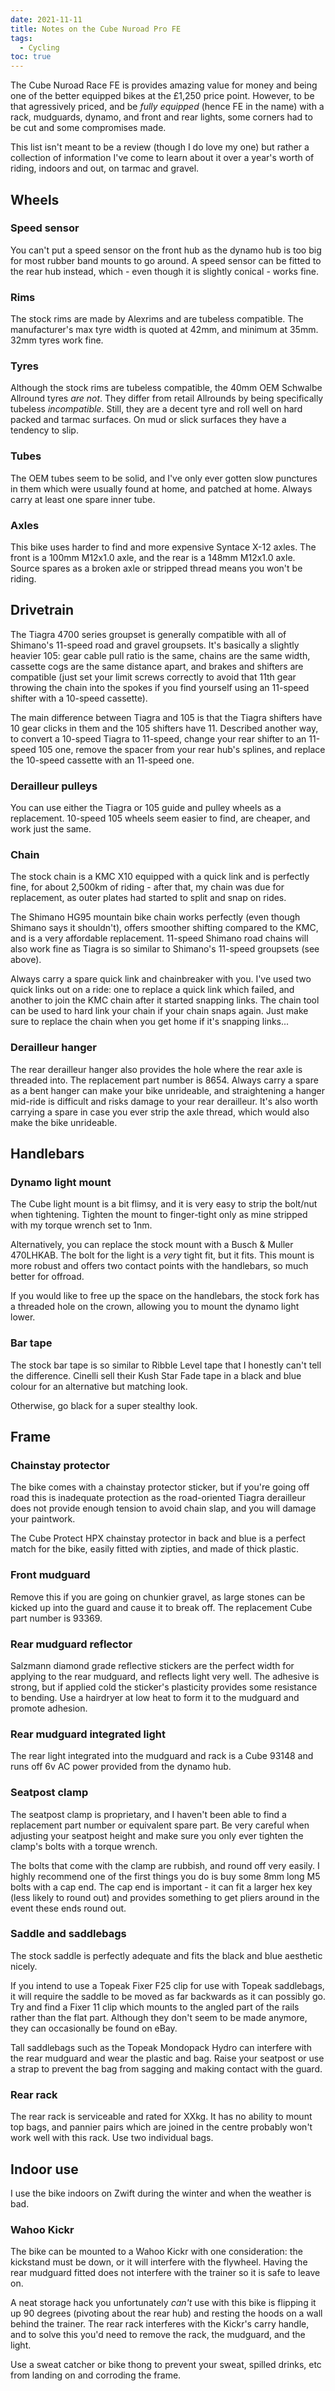 ```yaml
---
date: 2021-11-11
title: Notes on the Cube Nuroad Pro FE
tags:
  - Cycling
toc: true
---
```


The Cube Nuroad Race FE is provides amazing value for money and being one of the better equipped bikes at the £1,250 price point. However, to be that agressively priced, and be _fully equipped_ (hence FE in the name) with a rack, mudguards, dynamo, and front and rear lights, some corners had to be cut and some compromises made.

This list isn't meant to be a review (though I do love my one) but rather a collection of information I've come to learn about it over a year's worth of riding, indoors and out, on tarmac and gravel.

## Wheels

### Speed sensor

You can't put a speed sensor on the front hub as the dynamo hub is too big for most rubber band mounts to go around. A speed sensor can be fitted to the rear hub instead, which - even though it is slightly conical - works fine.

### Rims

The stock rims are made by Alexrims and are tubeless compatible. The manufacturer's max tyre width is quoted at 42mm, and minimum at 35mm. 32mm tyres work fine.

### Tyres

Although the stock rims are tubeless compatible, the 40mm OEM Schwalbe Allround tyres _are not_. They differ from retail Allrounds by being specifically tubeless _incompatible_. Still, they are a decent tyre and roll well on hard packed and tarmac surfaces. On mud or slick surfaces they have a tendency to slip.

### Tubes

The OEM tubes seem to be solid, and I've only ever gotten slow punctures in them which were usually found at home, and patched at home. Always carry at least one spare inner tube.

### Axles

This bike uses harder to find and more expensive Syntace X-12 axles. The front is a 100mm M12x1.0 axle, and the rear is a 148mm M12x1.0 axle. Source spares as a broken axle or stripped thread means you won't be riding.

## Drivetrain

The Tiagra 4700 series groupset is generally compatible with all of Shimano's 11-speed road and gravel groupsets. It's basically a slightly heavier 105: gear cable pull ratio is the same, chains are the same width, cassette cogs are the same distance apart, and brakes and shifters are compatible (just set your limit screws correctly to avoid that 11th gear throwing the chain into the spokes if you find yourself using an 11-speed shifter with a 10-speed cassette).

The main difference between Tiagra and 105 is that the Tiagra shifters have 10 gear clicks in them and the 105 shifters have 11. Described another way, to convert a 10-speed Tiagra to 11-speed, change your rear shifter to an 11-speed 105 one, remove the spacer from your rear hub's splines, and replace the 10-speed cassette with an 11-speed one.

### Derailleur pulleys

You can use either the Tiagra or 105 guide and pulley wheels as a replacement. 10-speed 105 wheels seem easier to find, are cheaper, and work just the same.

### Chain

The stock chain is a KMC X10 equipped with a quick link and is perfectly fine, for about 2,500km of riding - after that, my chain was due for replacement, as outer plates had started to split and snap on rides.

The Shimano HG95 mountain bike chain works perfectly (even though Shimano says it shouldn't), offers smoother shifting compared to the KMC, and is a very affordable replacement. 11-speed Shimano road chains will also work fine as Tiagra is so similar to Shimano's 11-speed groupsets (see above).

Always carry a spare quick link and chainbreaker with you. I've used two quick links out on a ride: one to replace a quick link which failed, and another to join the KMC chain after it started snapping links. The chain tool can be used to hard link your chain if your chain snaps again. Just make sure to replace the chain when you get home if it's snapping links...

### Derailleur hanger

The rear derailleur hanger also provides the hole where the rear axle is threaded into. The replacement part number is 8654. Always carry a spare as a bent hanger can make your bike unrideable, and straightening a hanger mid-ride is difficult and risks damage to your rear derailleur. It's also worth carrying a spare in case you ever strip the axle thread, which would also make the bike unrideable.

## Handlebars

### Dynamo light mount

The Cube light mount is a bit flimsy, and it is very easy to strip the bolt/nut when tightening. Tighten the mount to finger-tight only as mine stripped with my torque wrench set to 1nm.

Alternatively, you can replace the stock mount with a Busch & Muller 470LHKAB. The bolt for the light is a _very_ tight fit, but it fits. This mount is more robust and offers two contact points with the handlebars, so much better for offroad.

If you would like to free up the space on the handlebars, the stock fork has a threaded hole on the crown, allowing you to mount the dynamo light lower.

### Bar tape

The stock bar tape is so similar to Ribble Level tape that I honestly can't tell the difference. Cinelli sell their Kush Star Fade tape in a black and blue colour for an alternative but matching look.

Otherwise, go black for a super stealthy look.

## Frame

### Chainstay protector

The bike comes with a chainstay protector sticker, but if you're going off road this is inadequate protection as the road-oriented Tiagra derailleur does not provide enough tension to avoid chain slap, and you will damage your paintwork.

The Cube Protect HPX chainstay protector in back and blue is a perfect match for the bike, easily fitted with zipties, and made of thick plastic.

### Front mudguard

Remove this if you are going on chunkier gravel, as large stones can be kicked up into the guard and cause it to break off. The replacement Cube part number is 93369.

### Rear mudguard reflector

Salzmann diamond grade reflective stickers are the perfect width for applying to the rear mudguard, and reflects light very well. The adhesive is strong, but if applied cold the sticker's plasticity provides some resistance to bending. Use a hairdryer at low heat to form it to the mudguard and promote adhesion.

### Rear mudguard integrated light

The rear light integrated into the mudguard and rack is a Cube 93148 and runs off 6v AC power provided from the dynamo hub.

### Seatpost clamp

The seatpost clamp is proprietary, and I haven't been able to find a replacement part number or equivalent spare part. Be very careful when adjusting your seatpost height and make sure you only ever tighten the clamp's bolts with a torque wrench.

The bolts that come with the clamp are rubbish, and round off very easily. I highly recommend one of the first things you do is buy some 8mm long M5 bolts with a cap end. The cap end is important - it can fit a larger hex key (less likely to round out) and provides something to get pliers around in the event these ends round out.

### Saddle and saddlebags

The stock saddle is perfectly adequate and fits the black and blue aesthetic nicely.

If you intend to use a Topeak Fixer F25 clip for use with Topeak saddlebags, it will require the saddle to be moved as far backwards as it can possibly go. Try and find a Fixer 11 clip which mounts to the angled part of the rails rather than the flat part. Although they don't seem to be made anymore, they can occasionally be found on eBay.

Tall saddlebags such as the Topeak Mondopack Hydro can interfere with the rear mudguard and wear the plastic and bag. Raise your seatpost or use a strap to prevent the bag from sagging and making contact with the guard.

### Rear rack

The rear rack is serviceable and rated for XXkg. It has no ability to mount top bags, and pannier pairs which are joined in the centre probably won't work well with this rack. Use two individual bags.

## Indoor use

I use the bike indoors on Zwift during the winter and when the weather is bad.

### Wahoo Kickr

The bike can be mounted to a Wahoo Kickr with one consideration: the kickstand must be down, or it will interfere with the flywheel. Having the rear mudguard fitted does not interfere with the trainer so it is safe to leave on.

A neat storage hack you unfortunately _can't_ use with this bike is flipping it up 90 degrees (pivoting about the rear hub) and resting the hoods on a wall behind the trainer. The rear rack interferes with the Kickr's carry handle, and to solve this you'd need to remove the rack, the mudguard, and the light.

Use a sweat catcher or bike thong to prevent your sweat, spilled drinks, etc from landing on and corroding the frame.
